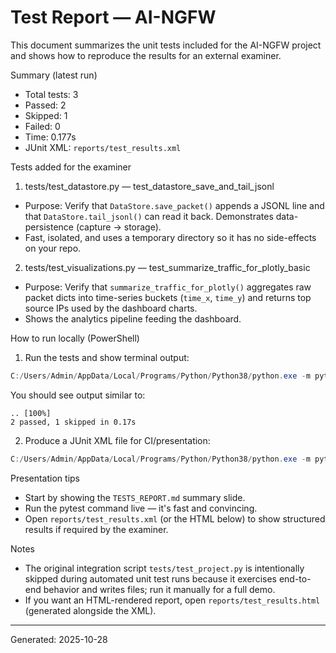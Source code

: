 # Test Report — AI-NGFW

This document summarizes the unit tests included for the AI-NGFW project and shows how to reproduce the results for an external examiner.

Summary (latest run)

- Total tests: 3
- Passed: 2
- Skipped: 1
- Failed: 0
- Time: 0.177s
- JUnit XML: `reports/test_results.xml`

Tests added for the examiner

1) tests/test_datastore.py — test_datastore_save_and_tail_jsonl

- Purpose: Verify that `DataStore.save_packet()` appends a JSONL line and that `DataStore.tail_jsonl()` can read it back. Demonstrates data-persistence (capture → storage).
- Fast, isolated, and uses a temporary directory so it has no side-effects on your repo.

2) tests/test_visualizations.py — test_summarize_traffic_for_plotly_basic

- Purpose: Verify that `summarize_traffic_for_plotly()` aggregates raw packet dicts into time-series buckets (`time_x`, `time_y`) and returns top source IPs used by the dashboard charts.
- Shows the analytics pipeline feeding the dashboard.

How to run locally (PowerShell)

1. Run the tests and show terminal output:

```powershell
C:/Users/Admin/AppData/Local/Programs/Python/Python38/python.exe -m pytest -q
```

You should see output similar to:

```
.. [100%]
2 passed, 1 skipped in 0.17s
```

2. Produce a JUnit XML file for CI/presentation:

```powershell
C:/Users/Admin/AppData/Local/Programs/Python/Python38/python.exe -m pytest -q --junitxml=reports/test_results.xml
```

Presentation tips

- Start by showing the `TESTS_REPORT.md` summary slide.
- Run the pytest command live — it's fast and convincing.
- Open `reports/test_results.xml` (or the HTML below) to show structured results if required by the examiner.

Notes

- The original integration script `tests/test_project.py` is intentionally skipped during automated unit test runs because it exercises end-to-end behavior and writes files; run it manually for a full demo.
- If you want an HTML-rendered report, open `reports/test_results.html` (generated alongside the XML).

---
Generated: 2025-10-28
